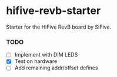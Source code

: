 # hifive-revb-starter
Starter for the HiFive RevB board by SiFive.

### TODO

- [ ] Implement with DIM LEDS
- [X] Test on hardware
- [ ] Add remaining addr/offset defines
